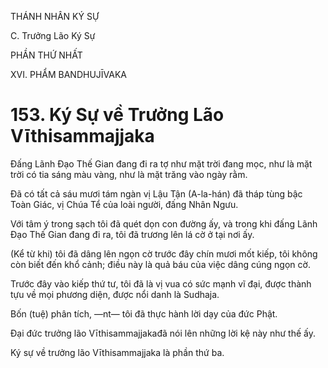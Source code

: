 THÁNH NHÂN KÝ SỰ

C. Trưởng Lão Ký Sự

PHẦN THỨ NHẤT

XVI. PHẨM BANDHUJĪVAKA

# 153. Ký Sự về Trưởng Lão Vīthisammajjaka

Đấng Lãnh Đạo Thế Gian đang đi ra tợ như mặt trời đang mọc, như là mặt trời có tia sáng màu vàng, như là mặt trăng vào ngày rằm.

Đã có tất cả sáu mươi tám ngàn vị Lậu Tận (A-la-hán) đã tháp tùng bậc Toàn Giác, vị Chúa Tể của loài người, đấng Nhân Ngưu.

Với tâm ý trong sạch tôi đã quét dọn con đường ấy, và trong khi đấng Lãnh Đạo Thế Gian đang đi ra, tôi đã trương lên lá cờ ở tại nơi ấy.

(Kể từ khi) tôi đã dâng lên ngọn cờ trước đây chín mươi mốt kiếp, tôi không còn biết đến khổ cảnh; điều này là quả báu của việc dâng cúng ngọn cờ.

Trước đây vào kiếp thứ tư, tôi đã là vị vua có sức mạnh vĩ đại, được thành tựu về mọi phương diện, được nổi danh là Sudhaja.

Bốn (tuệ) phân tích, ―nt― tôi đã thực hành lời dạy của đức Phật.

Đại đức trưởng lão Vīthisammajjakađã nói lên những lời kệ này như thế ấy.

Ký sự về trưởng lão Vīthisammajjaka là phần thứ ba.
